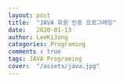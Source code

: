 ```yaml
---
layout: post
title:  "JAVA 회원 인증 프로그래밍"
date:   2020-01-13
author: LeeKiJong
categories: Programing
comments : true
tags: JAVA Programing
cover:  "/assets/java.jpg"
---
```

